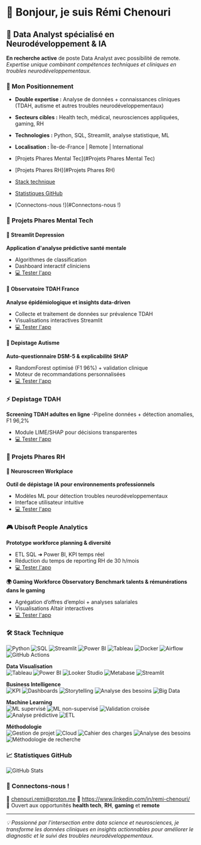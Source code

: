 # 👋 Bonjour, je suis Rémi Chenouri

## 🧠 Data Analyst spécialisé en Neurodéveloppement & IA

**En recherche active** de poste Data Analyst avec possibilité de remote.
*Expertise unique combinant compétences techniques et cliniques en troubles neurodéveloppementaux.*

### 🎯 Mon Positionnement
- **Double expertise :** Analyse de données + connaissances cliniques (TDAH, autisme et autres troubles neurodéveloppementaux)
- **Secteurs cibles :** Health tech, médical, neurosciences appliquées, gaming, RH
- **Technologies :** Python, SQL, Streamlit, analyse statistique, ML
- **Localisation :** Île-de-France | Remote | International


- [Projets Phares Mental Tec](#Projets Phares Mental Tec)
- [Projets Phares RH](#Projets Phares RH)
- [Stack technique](#stack-technique)
- [Statistiques GitHub](#statistiques-github)
- [Connectons-nous !](#Connectons-nous !)

### 💼 Projets Phares Mental Tech

#### 📱 Streamlit Depression
**Application d'analyse prédictive santé mentale**
- Algorithmes de classification
- Dashboard interactif cliniciens
- [💻 Tester l'app](https://depistage-depression.streamlit.app/)

#### 🔬 Observatoire TDAH France
**Analyse épidémiologique et insights data-driven**
- Collecte et traitement de données sur prévalence TDAH
- Visualisations interactives Streamlit
- [💻 Tester l'app](https://observatoire-tdah-france.streamlit.app/)

#### 🧠 Depistage Autisme
**Auto-questionnaire DSM-5 & explicabilité SHAP**
- RandomForest optimisé (F1 96%) + validation clinique
- Moteur de recommandations personnalisées
- [💻 Tester l'app](https://neuroscreen-workplace.streamlit.app/)

### ⚡ Depistage TDAH
**Screening TDAH adultes en ligne**
-Pipeline données + détection anomalies, F1 96,2%
- Module LIME/SHAP pour décisions transparentes
- [💻 Tester l'app](https://depistage-tdah.streamlit.app/à)

### 💼 Projets Phares RH

#### 🧩 Neuroscreen Workplace
**Outil de dépistage IA pour environnements professionnels**
- Modèles ML pour détection troubles neurodéveloppementaux
- Interface utilisateur intuitive
- [💻 Tester l'app](https://neuroscreen-workplace.streamlit.app/)

### 🎮 Ubisoft People Analytics
**Prototype workforce planning & diversité**
- ETL SQL ➜ Power BI, KPI temps réel
- Réduction du temps de reporting RH de 30 h/mois
- [💻 Tester l'app](https://ubisoftpeopleanalytics.streamlit.app/)

**🌍 Gaming Workforce Observatory**
**Benchmark talents & rémunérations dans le gaming**
- Agrégation d’offres d’emploi + analyses salariales
- Visualisations Altair interactives
- [💻 Tester l'app](https://gaming-workforce-observatory.streamlit.app/)


### 🛠️ Stack Technique

![Python](https://img.shields.io/badge/Python-3.10-blue?logo=python)
![SQL](https://img.shields.io/badge/SQL-PostgreSQL-blue?logo=postgresql)
![Streamlit](https://img.shields.io/badge/Streamlit-🦩-ff4b4b)
![Power BI](https://img.shields.io/badge/Power_BI-Data-yellow?logo=powerbi)
![Tableau](https://img.shields.io/badge/Tableau-Analytics-blue?logo=tableau)
![Docker](https://img.shields.io/badge/Docker-Container-blue?logo=docker)
![Airflow](https://img.shields.io/badge/Airflow-Orchestration-lightblue?logo=apache%20airflow)
![GitHub Actions](https://img.shields.io/badge/CI/CD-GitHub_Actions-black?logo=github)

**Data Visualisation**  
![Tableau](https://img.shields.io/badge/Tableau-E97627?style=for-the-badge&logo=Tableau&logoColor=white)
![Power BI](https://img.shields.io/badge/Power_BI-Data-yellow?style=for-the-badge&logo=powerbi&logoColor=white)
![Looker Studio](https://img.shields.io/badge/Looker_Studio-00ACC1?style=for-the-badge&logo=Google-Data-Studio&logoColor=white)
![Metabase](https://img.shields.io/badge/Metabase-00B4AA?style=for-the-badge&logo=Metabase&logoColor=white)
![Streamlit](https://img.shields.io/badge/Streamlit-FF4B4B?style=for-the-badge&logo=streamlit&logoColor=white)

**Business Intelligence**  
![KPI](https://img.shields.io/badge/Key_Performance_Indicators-0066CC?style=for-the-badge&logo=simpleanalytics&logoColor=white)
![Dashboards](https://img.shields.io/badge/Dashboards-593196?style=for-the-badge&logo=grafana&logoColor=white)
![Storytelling](https://img.shields.io/badge/Storytelling-FF6F00?style=for-the-badge&logo=storyblok&logoColor=white)
![Analyse des besoins](https://img.shields.io/badge/Analyse_des_besoins-1E90FF?style=for-the-badge&logo=Jira&logoColor=white)
![Big Data](https://img.shields.io/badge/Big_Data-007ACC?style=for-the-badge&logo=Hadoop&logoColor=white)

**Machine Learning**  
![ML supervisé](https://img.shields.io/badge/ML_supervisé-003366?style=for-the-badge&logo=TensorFlow&logoColor=white)
![ML non-supervisé](https://img.shields.io/badge/ML_non_supervisé-EE4C2C?style=for-the-badge&logo=pytorch&logoColor=white)
![Validation croisée](https://img.shields.io/badge/Validation_croisée-4B0082?style=for-the-badge&logo=scikitlearn&logoColor=white)
![Analyse prédictive](https://img.shields.io/badge/Analyse_prédictive-008080?style=for-the-badge&logo=keras&logoColor=white)
![ETL](https://img.shields.io/badge/ETL-FFA500?style=for-the-badge&logo=dbt&logoColor=white)

**Méthodologie**  
![Gestion de projet](https://img.shields.io/badge/Gestion_de_projet-00838F?style=for-the-badge&logo=Asana&logoColor=white)
![Cloud](https://img.shields.io/badge/Cloud_Computing-228B22?style=for-the-badge&logo=Amazon-AWS&logoColor=white)
![Cahier des charges](https://img.shields.io/badge/Cahier_des_charges-DAA520?style=for-the-badge&logo=Confluence&logoColor=white)
![Analyse des besoins](https://img.shields.io/badge/Analyse_des_besoins-FFB300?style=for-the-badge&logo=Trello&logoColor=white)
![Méthodologie de recherche](https://img.shields.io/badge/Méthodologie_recherche-483D8B?style=for-the-badge&logo=ResearchGate&logoColor=white)


### 📈 Statistiques GitHub
![GitHub Stats](https://github-readme-stats.vercel.app/api?username=remichenouri&show_icons=true&theme=default)

### 🤝 Connectons-nous !
📧 chenouri.remi@proton.me
💼 https://www.linkedin.com/in/remi-chenouri/
📱 Ouvert aux opportunités **health tech**, **RH**, **gaming** et **remote**

---
*💡 Passionné par l'intersection entre data science et neurosciences, je transforme les données cliniques en insights actionnables pour améliorer le diagnostic et le suivi des troubles neurodéveloppementaux.*
